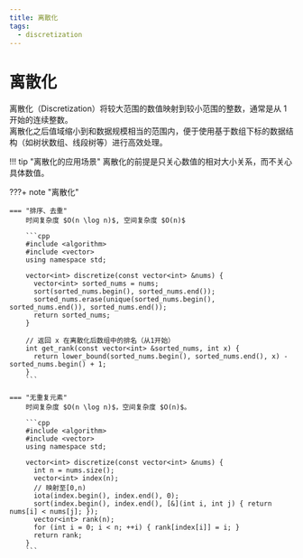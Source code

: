 ```yaml
---
title: 离散化
tags:
  - discretization
---
```


# 离散化

离散化（$\text{Discretization}$）将较大范围的数值映射到较小范围的整数，通常是从 $1$ 开始的连续整数。  
离散化之后值域缩小到和数据规模相当的范围内，便于使用基于数组下标的数据结构（如树状数组、线段树等）进行高效处理。

!!! tip "离散化的应用场景"
    离散化的前提是只关心数值的相对大小关系，而不关心具体数值。  

???+ note "离散化"

    === "排序、去重"
        时间复杂度 $O(n \log n)$, 空间复杂度 $O(n)$

        ```cpp
        #include <algorithm>
        #include <vector>
        using namespace std;

        vector<int> discretize(const vector<int> &nums) {
          vector<int> sorted_nums = nums;
          sort(sorted_nums.begin(), sorted_nums.end());
          sorted_nums.erase(unique(sorted_nums.begin(), sorted_nums.end()), sorted_nums.end());
          return sorted_nums;
        }

        // 返回 x 在离散化后数组中的排名（从1开始）
        int get_rank(const vector<int> &sorted_nums, int x) {
          return lower_bound(sorted_nums.begin(), sorted_nums.end(), x) - sorted_nums.begin() + 1;
        }
        ```
    
    === "无重复元素"
        时间复杂度 $O(n \log n)$，空间复杂度 $O(n)$。

        ```cpp
        #include <algorithm>
        #include <vector>
        using namespace std;

        vector<int> discretize(const vector<int> &nums) {
          int n = nums.size();
          vector<int> index(n);
          // 映射至[0,n)
          iota(index.begin(), index.end(), 0);
          sort(index.begin(), index.end(), [&](int i, int j) { return nums[i] < nums[j]; });
          vector<int> rank(n);
          for (int i = 0; i < n; ++i) { rank[index[i]] = i; }
          return rank;
        }
        ```